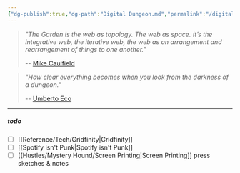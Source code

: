 ```yaml
---
{"dg-publish":true,"dg-path":"Digital Dungeon.md","permalink":"/digital-dungeon/","noteIcon":"stone"}
---
```


> *"The Garden is the web as topology. The web as space. It’s the integrative web, the iterative web, the web as an arrangement and rearrangement of things to one another."*
> 
> -- [Mike Caulfield](https://hapgood.us/2015/10/17/the-garden-and-the-stream-a-technopastoral/)

> *"How clear everything becomes when you look from the darkness of a dungeon."*
> 
> -- [Umberto Eco](https://library.brads.house/index.php?page=13&id=686#cover)

----
##### todo
- [ ] [[Reference/Tech/Gridfinity\|Gridfinity]]
- [ ] [[Spotify isn't Punk\|Spotify isn't Punk]]
- [ ] [[Hustles/Mystery Hound/Screen Printing\|Screen Printing]] press sketches & notes